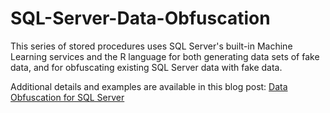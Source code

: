 # SQL-Server-Data-Obfuscation
This series of stored procedures uses SQL Server's built-in Machine Learning services and the R language for both generating data sets of fake data, and for obfuscating existing SQL Server data with fake data.

Additional details and examples are available in this blog post: <a target="_blank" href="https://itsalljustelectrons.blogspot.com/2020/06/Data-Obfuscation-for-SQL-Server.html">Data Obfuscation for SQL Server</a>
